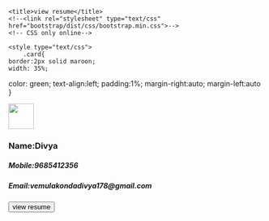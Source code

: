 
<!DOCTYPE html>
<html>
<head>

	<title>view resume</title>
	<!--<link rel="stylesheet" type="text/css" href="bootstrap/dist/css/bootstrap.min.css">-->
	<!-- CSS only online-->
<link rel="stylesheet" href="https://stackpath.bootstrapcdn.com/bootstrap/4.5.2/css/bootstrap.min.css" integrity="sha384-JcKb8q3iqJ61gNV9KGb8thSsNjpSL0n8PARn9HuZOnIxN0hoP+VmmDGMN5t9UJ0Z" crossorigin="anonymous">
<!-- JS, Popper.js, and jQuery -->
<!--<script src="https://code.jquery.com/jquery-3.5.1.slim.min.js" integrity="sha384-DfXdz2htPH0lsSSs5nCTpuj/zy4C+OGpamoFVy38MVBnE+IbbVYUew+OrCXaRkfj" crossorigin="anonymous"></script>
<script src="https://cdn.jsdelivr.net/npm/popper.js@1.16.1/dist/umd/popper.min.js" integrity="sha384-9/reFTGAW83EW2RDu2S0VKaIzap3H66lZH81PoYlFhbGU+6BZp6G7niu735Sk7lN" crossorigin="anonymous"></script>
<script src="https://stackpath.bootstrapcdn.com/bootstrap/4.5.2/js/bootstrap.min.js" integrity="sha384-B4gt1jrGC7Jh4AgTPSdUtOBvfO8shuf57BaghqFfPlYxofvL8/KUEfYiJOMMV+rV" crossorigin="anonymous"></script>-->



	<style type="text/css">
		.card{
  	border:2px solid maroon;
 	width: 35%;
  color: green;
  text-align:left;
   padding:1%;
  margin-right:auto;
  margin-left:auto
}
	</style>
	
</head>
<body>
	<div class="card">
		<img class="card-img" src="divya1.png"  width="50px" >
      <div class="card-body">
        <h3 class="card-title">Name:Divya</h3>
        <h5  class="card-text">Mobile:9685412356</h5>
      <h5 class="card-text">Email:vemulakondadivya178@gmail.com</h5>
      <div class="navbar-nav">
			<div class="nav-item">
				<a href="resume.html"><button class="btn-primary">view resume</button></a>
			</div>
</div>
</div>
</div>
</body>
</html>
